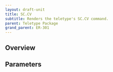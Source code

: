 ```yaml
---
layout: draft-unit
title: SC.CV
subtitle: Renders the teletype's SC.CV command.
parent: Teletype Package
grand_parent: ER-301
---
```


## Overview

## Parameters